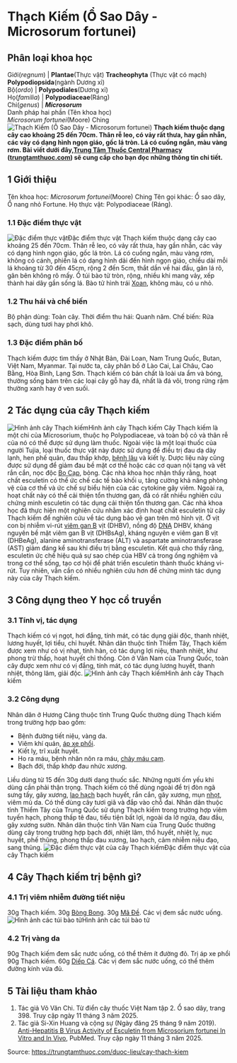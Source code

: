 # Thạch Kiếm (Ổ Sao Dây - Microsorum fortunei)

Phân loại khoa học  
---  
Giới(_regnum_) |  **Plantae**(Thực vật) **Tracheophyta** (Thực vật có mạch) **Polypodiopsida**(ngành Dương xỉ)  
Bộ(_ordo_) | **Polypodiales**(Dương xỉ)  
Họ(_familia_) | **Polypodiaceae**(Ráng)  
Chi(_genus_) | **_Microsorum_**  
Danh pháp hai phần (Tên khoa học)  
_Microsorum fortunei_(Moore) Ching  
![Thạch Kiếm \(Ổ Sao Dây - Microsorum fortunei\)](https://trungtamthuoc.com/images/others/thach-kiem-2154.jpg)
**Thạch kiếm thuộc dạng cây cao khoảng 25 đến 70cm. Thân rễ leo, có vảy rất thưa, hay gần nhẵn, các vảy có dạng hình ngọn giáo, gốc lá tròn. Lá có cuống ngắn, màu vàng rơm. Bài viết dưới đây,[Trung Tâm Thuốc Central Pharmacy](https://trungtamthuoc.com/ "Trung Tâm Thuốc Central Pharmacy") ([trungtamthuoc.com](https://trungtamthuoc.com/ "trungtamthuoc.com")) sẽ cung cấp cho bạn đọc những thông tin chi tiết.**
##  1 Giới thiệu
Tên khoa học: _Microsorum fortunei_(Moore) Ching
Tên gọi khác: Ổ sao dây, Ổ nang nhỏ Fortune.
Họ thực vật: Polypodiaceae (Ráng).
### 1.1 Đặc điểm thực vật
![Đặc điểm thực vật](https://trungtamthuoc.com/images/item/thach-kiem-0.jpg)Đặc điểm thực vật
Thạch kiếm thuộc dạng cây cao khoảng 25 đến 70cm. Thân rễ leo, có vảy rất thưa, hay gần nhẵn, các vảy có dạng hình ngọn giáo, gốc lá tròn. Lá có cuống ngắn, màu vàng rơm, không có cánh, phiến lá có dạng hình dải đến hình ngọn giáo, chiều dài mỗi lá khoảng từ 30 đến 45cm, rộng 2 đến 5cm, thắt dần về hai đầu, gân lá rõ, gân bên không rõ mấy.
Ổ túi bào tử tròn, rộng, nhiều khi mang vảy, xếp thành hai dãy gần sống lá. Bào tử hình trái [Xoan](https://trungtamthuoc.com/duoc-lieu/cay-xoan "Xoan"), không màu, có u nhỏ.
### 1.2 Thu hái và chế biến
Bộ phận dùng: Toàn cây.
Thời điểm thu hái: Quanh năm.
Chế biến: Rửa sạch, dùng tươi hay phơi khô.
### 1.3 Đặc điểm phân bố
Thạch kiếm được tìm thấy ở Nhật Bản, Đài Loan, Nam Trung Quốc, Butan, Việt Nam, Myanmar.
Tại nước ta, cây phân bố ở Lào Cai, Lai Châu, Cao Bằng, Hòa Bình, Lạng Sơn.
Thạch kiếm có bản chất là loài ưa ẩm và bóng, thường sống bám trên các loại cây gỗ hay đá, nhất là đá vôi, trong rừng rậm thường xanh hay ở ven suối.
##  2 Tác dụng của cây Thạch kiếm
![Hình ảnh cây Thạch kiếm](https://trungtamthuoc.com/images/item/thach-kiem-1.jpg)Hình ảnh cây Thạch kiếm
Cây Thạch kiếm là một chi của Microsorium, thuộc họ Polypodiaceae, và toàn bộ cỏ và thân rễ của nó có thể được sử dụng làm thuốc. Ngoài việc là một loại thuốc của người Tujia, loại thuốc thực vật này được sử dụng để điều trị đau dạ dày lạnh, hen phế quản, đau thấp khớp, [bệnh lậu](https://trungtamthuoc.com/bai-viet/benh-lau "bệnh lậu") và kiết lỵ.
Dược liệu này cũng được sử dụng để giảm đau bề mặt cơ thể hoặc các cơ quan nội tạng và vết rắn cắn, nọc độc [Bọ Cạp](https://trungtamthuoc.com/duoc-lieu/bo-cap "Bọ Cạp"), bỏng.
Các nhà khoa học nhận thấy rằng, hoạt chất esculetin có thể ức chế các tế bào khối u, tăng cường khả năng phòng vệ của cơ thể và ức chế sự biểu hiện của các cytokine gây viêm. Ngoài ra, hoạt chất này có thể cải thiện tổn thương gan, đã có rất nhiều nghiên cứu chứng minh esculetin có tác dụng cải thiện tổn thương gan. Các nhà khoa học đã thực hiện một nghiên cứu nhằm xác định hoạt chất esculetin từ cây Thạch kiếm để nghiên cứu về tác dụng bảo vệ gan trên mô hình vịt. Ở vịt con bị nhiễm vi-rút [viêm gan B](https://trungtamthuoc.com/bai-viet/viem-gan-vi-rut-b "viêm gan B") vịt (DHBV), nồng độ [DNA](https://trungtamthuoc.com/hoat-chat/dna "DNA") DHBV, kháng nguyên bề mặt viêm gan B vịt (DHBsAg), kháng nguyên e viêm gan B vịt (DHBeAg), alanine aminotransferase (ALT) và aspartate aminotransferase (AST) giảm đáng kể sau khi điều trị bằng esculetin. Kết quả cho thấy rằng, esculetin ức chế hiệu quả sự sao chép của HBV cả trong ống nghiệm và trong cơ thể sống, tạo cơ hội để phát triển esculetin thành thuốc kháng vi-rút. Tuy nhiên, vẫn cần có nhiều nghiên cứu hơn để chứng minh tác dụng này của cây Thạch kiếm.
##  3 Công dụng theo Y học cổ truyền
### 3.1 Tính vị, tác dụng
Thạch kiếm có vị ngọt, hơi đắng, tính mát, có tác dụng giải độc, thanh nhiệt, lương huyết, lợi tiểu, chỉ huyết.
Nhân dân thuộc tỉnh Thiểm Tây, Thạch kiếm được xem như có vị nhạt, tính hàn, có tác dụng lợi niệu, thanh nhiệt, khư phong trừ thấp, hoạt huyết chỉ thống. Còn ở Vân Nam của Trung Quốc, toàn cây được xem như có vị đắng, tính mát, có tác dụng lương huyết, thanh nhiệt, thông lâm, giải độc.
![Hình ảnh cây Thạch kiếm](https://trungtamthuoc.com/images/item/thach-kiem-4.jpg)Hình ảnh cây Thạch kiếm
### 3.2 Công dụng
Nhân dân ở Hương Cảng thuộc tỉnh Trung Quốc thường dùng Thạch kiếm trong trường hợp bao gồm:
  * Bệnh đường tiết niệu, vàng da.
  * Viêm khí quản, [áp xe phổi](https://trungtamthuoc.com/bai-viet/ap-xe-phoi "áp xe phổi").
  * Kiết lỵ, trĩ xuất huyết.
  * Ho ra máu, bệnh nhân nôn ra máu, [chảy máu cam](https://trungtamthuoc.com/bai-viet/chay-mau-cam-nguyen-nhan-dieu-tri-va-phong-ngua "chảy máu cam").
  * Bạch đới, thấp khớp đau nhức xương.


Liều dùng từ 15 đến 30g dưới dạng thuốc sắc.
Những người ốm yếu khi dùng cần phải thận trọng.
Thạch kiếm có thể dùng ngoài để trị đòn ngã sưng tấy, gãy xương, [lao hạch](https://trungtamthuoc.com/bai-viet/lao-hach-bach-huyet-ngoai-vi "lao hạch") bạch huyết, rắn cắn, gãy xương, mụn [nhọt](https://trungtamthuoc.com/bai-viet/nhot "nhọt"), viêm mủ da. Có thể dùng cây tươi giã và đắp vào chỗ đai.
Nhân dân thuộc tỉnh Thiểm Tây của Trung Quốc sử dụng Thạch kiếm trong trường hợp viêm tuyến hạch, phong thấp tê đau, tiểu tiện bất lợi, ngoài da lở ngứa, đau đầu, gãy xương sườn.
Nhân dân thuộc tỉnh Vân Nam của Trung Quốc thường dùng cây trong trường hợp bạch đới, nhiệt lâm, thổ huyết, nhiệt lỵ, nục huyết, phế thũng, phong thấp đau xương, lao hạch, cảm nhiễm niệu đạo, sang thũng.
![Đặc điểm thực vật của cây Thạch kiếm](https://trungtamthuoc.com/images/item/thach-kiem-2.jpg)Đặc điểm thực vật của cây Thạch kiếm
##  4 Cây Thạch kiếm trị bệnh gì?
### 4.1 Trị viêm nhiễm đường tiết niệu
30g Thạch kiếm.
30g [Bòng Bong](https://trungtamthuoc.com/duoc-lieu/bong-bong-14 "Bòng Bong").
30g [Mã Đề](https://trungtamthuoc.com/duoc-lieu/ma-de "Mã Đề").
Các vị đem sắc nước uống.
![Hình ảnh các túi bào tử](https://trungtamthuoc.com/images/item/thach-kiem-3.jpg)Hình ảnh các túi bào tử
### 4.2 Trị vàng da
90g Thạch kiếm đem sắc nước uống, có thể thêm ít đường đỏ.
Trị áp xe phổi
90g Thạch kiếm.
60g [Diếp Cá](https://trungtamthuoc.com/duoc-lieu/diep-ca "Diếp Cá").
Các vị đem sắc nước uống, có thể thêm đường kính vừa đủ.
##  5 Tài liệu tham khảo
  1. Tác giả Võ Văn Chi. Từ điển cây thuốc Việt Nam tập 2. Ổ sao dây, trang 398. Truy cập ngày 11 tháng 3 năm 2025.
  2. Tác giả Si-Xin Huang và cộng sự (Ngày đăng 25 tháng 9 năm 2019). [Anti-Hepatitis B Virus Activity of Esculetin from Microsorium fortunei In Vitro and In Vivo](https://pmc.ncbi.nlm.nih.gov/articles/PMC6803987/), PubMed. Truy cập ngày 11 tháng 3 năm 2025.




Source: https://trungtamthuoc.com/duoc-lieu/cay-thach-kiem